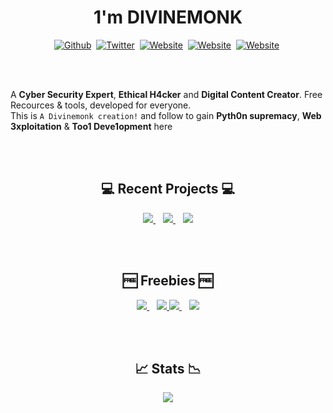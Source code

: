 <p>
<h1 align='center'>1'm <b>DIVINEMONK</b></h1>
</p>


<p align="center">
<a href="https://github.com/Divinemonk/"><img src="https://img.shields.io/badge/Github-000000?style=for-the-badge&logo=github&logoColor=white" alt="Github" /></a>&nbsp;
<a href="https://twitter.com/HrDivinemonk/"><img src="https://img.shields.io/badge/Twitter-1DA1F2?style=for-the-badge&logo=twitter&logoColor=white" alt="Twitter" /></a>&nbsp;
<a href="https://www.instagram.com/cyber.h4k3r/"><img src="https://img.shields.io/badge/Instagram-f72d74?style=for-the-badge&logo=instagram&logoColor=white" alt="Website" /></a>&nbsp;
<a href="https://www.youtube.com/channel/UC9bc2CtaQbYWw4yQ6zwRoXg/"><img src="https://img.shields.io/badge/Youtube-ff0000?style=for-the-badge&logo=youtube&logoColor=white" alt="Website" /></a>&nbsp;
<a href="https://divinemonk.github.io/"><img src="https://img.shields.io/badge/Website-121211?style=for-the-badge&logo=Windows Terminal&logoColor=white" alt="Website" /></a>&nbsp;
</p>


<br><br>

A **Cyber Security Expert**, **Ethical H4cker** and **Digital Content Creator**. Free Recources & tools, developed for everyone.  
This is `A Divinemonk creation!` and follow to gain **Pyth0n supremacy**, **Web 3xploitation** & **Too1 Deve1opment** here


<br><br>
<h2 align='center'>💻 Recent Projects 💻</h2>

<p align="center">
  <a href="https://github.com/Divinemonk/bto">
    <img align="" src="https://github-readme-stats.vercel.app/api/pin/?username=Divinemonk&repo=bto&theme=dark" />
  </a>&nbsp;&nbsp;
  <a href="https://github.com/Divinemonk/gitdump">
    <img align="" src="https://github-readme-stats.vercel.app/api/pin/?username=Divinemonk&repo=gitdump&theme=dark" />
  </a>&nbsp;&nbsp;
  <a href="https://github.com/Divinemonk/ancipher">
    <img align="" src="https://github-readme-stats.vercel.app/api/pin/?username=Divinemonk&repo=ancipher&theme=dark" />
  </a>
</p>


<br><br>
<h2 align='center'>🆓 Freebies 🆓</h2>  

<p align="center">
  <a href="https://github.com/Divinemonk/filmora_crack">
    <img align="" src="https://github-readme-stats.vercel.app/api/pin/?username=Divinemonk&repo=filmora_crack&theme=dark" />
  </a>&nbsp;&nbsp;
  <a href="https://github.com/Divinemonk/softwaracks">
    <img align="" src="https://github-readme-stats.vercel.app/api/pin/?username=Divinemonk&repo=softwaracks&theme=dark" />
  </a>
  <a href="https://github.com/Divinemonk/win10pro">
    <img align="" src="https://github-readme-stats.vercel.app/api/pin/?username=Divinemonk&repo=win10pro&theme=dark" />
  </a>&nbsp;&nbsp;
  <a href="https://github.com/Divinemonk/msoffice365">
    <img align="" src="https://github-readme-stats.vercel.app/api/pin/?username=Divinemonk&repo=msoffice365&theme=dark" />
  </a>
</p>


<br><br>
<h2 align='center'>📈 Stats 📉</h2>
<p align='center'>
  <img align="" src="https://github-readme-stats.vercel.app/api?username=Divinemonk&show_icons=true&title_color=fff&icon_color=79ff97&text_color=9f9f9f&bg_color=151515" />
</p>
